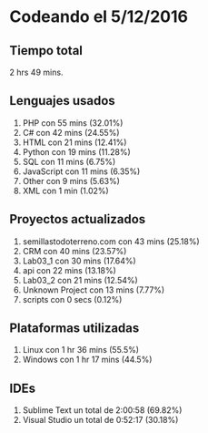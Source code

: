 # Codeando el 5/12/2016

## Tiempo total
2 hrs 49 mins.

## Lenguajes usados
1. PHP con 55 mins (32.01%)
1. C# con 42 mins (24.55%)
1. HTML con 21 mins (12.41%)
1. Python con 19 mins (11.28%)
1. SQL con 11 mins (6.75%)
1. JavaScript con 11 mins (6.35%)
1. Other con 9 mins (5.63%)
1. XML con 1 min (1.02%)

## Proyectos actualizados
1. semillastodoterreno.com con 43 mins (25.18%)
1. CRM con 40 mins (23.57%)
1. Lab03_1 con 30 mins (17.64%)
1. api con 22 mins (13.18%)
1. Lab03_2 con 21 mins (12.54%)
1. Unknown Project con 13 mins (7.77%)
1. scripts con 0 secs (0.12%)

## Plataformas utilizadas
1. Linux con 1 hr 36 mins (55.5%)
1. Windows con 1 hr 17 mins (44.5%)

## IDEs
1. Sublime Text un total de 2:00:58 (69.82%)
1. Visual Studio un total de 0:52:17 (30.18%)
